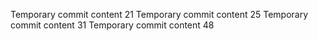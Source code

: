Temporary commit content 21
Temporary commit content 25
Temporary commit content 31
Temporary commit content 48
